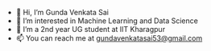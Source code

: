 - 👋 Hi, I’m Gunda Venkata Sai
- 👀 I’m interested in Machine Learning and Data Science
- 🌱 I’m a 2nd year UG student at IIT Kharagpur
- 📫 You can reach me at gundavenkatasai53@gmail.com

<!---
GVS-007/GVS-007 is a ✨ special ✨ repository because its `README.md` (this file) appears on your GitHub profile.
You can click the Preview link to take a look at your changes.
--->

